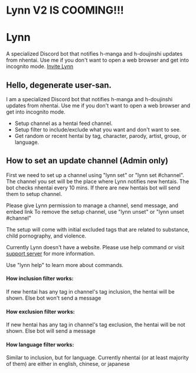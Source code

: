 
# Lynn V2 IS COOMING!!!

# Lynn
A specialized Discord bot that notifies h-manga and h-doujinshi updates from nhentai. Use me if you don't want to open a web browser and get into incognito mode. [Invite Lynn](https://discord.com/api/oauth2/authorize?client_id=462920710424231936&permissions=3501248&scope=bot)


## Hello, degenerate user-san.
I am a specialized Discord bot that notifies h-manga and h-doujinshi updates from nhentai. Use me if you don't want to open a web browser and get into incognito mode.

- Setup channel as a hentai feed channel.
- Setup filter to include/exclude what you want and don't want to see.
- Get random or recent hentai by tag, character, parody, artist, group, or language.


## How to set an update channel (Admin only)
First we need to set up a channel using "lynn set" or "lynn set #channel". The channel you set will be the place where Lynn notifies new hentais. The bot checks nhentai every 10 mins. If there are new hentais bot will send them to setup channel.

Please give Lynn permission to manage a channel, send message, and embed link
To remove the setup channel, use "lynn unset" or "lynn unset #channel"

The setup will come with initial excluded tags that are related to substance, child pornography, and violence.

Currently Lynn doesn't have a website. Please use help command or visit [support server](https://discord.gg/aaqvqbeMCm) for more information.


Use "lynn help" to learn more about commands.


#### How inclusion filter works:
If new hentai has any tag in channel's tag inclusion, the hentai will be shown.
Else bot won't send a message


#### How exclusion filter works:
If new hentai has any tag in channel's tag exclusion, the hentai will be not shown.
Else bot will  send a message


#### How language filter works:
Similar to inclusion, but for language. Currently nhentai (or at least majority of them) are either in english, chinese, or japanese
